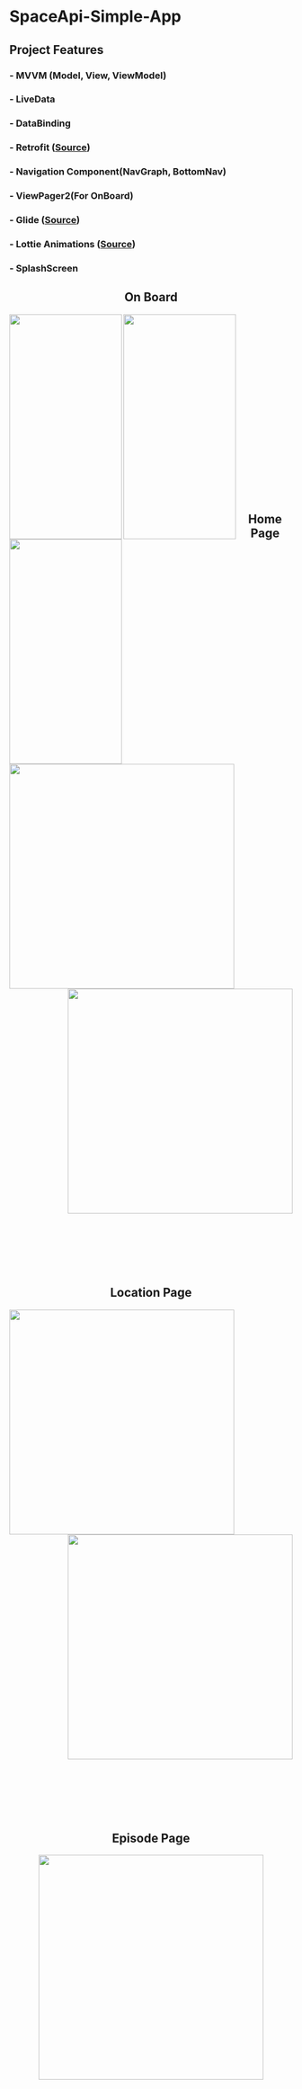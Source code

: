 #                                                                       SpaceApi-Simple-App

##                                                                        Project Features

### - MVVM (Model, View, ViewModel)
### - LiveData
### - DataBinding
### - Retrofit ([Source](https://square.github.io/retrofit/))
### - Navigation Component(NavGraph, BottomNav)
### - ViewPager2(For OnBoard)
### - Glide ([Source](https://github.com/bumptech/glide))
### - Lottie Animations ([Source](https://github.com/LottieFiles/lottie-android))
### - SplashScreen


<h2 align="center">
On Board
</h2>

<p align="left">
<img align="left" src="https://github.com/kiracyagiz/SpaceApi-Simple-App/blob/main/Design/page1.png" width="200" height="400"/>
</p>

<p align="center">
<img align="left" src="https://github.com/kiracyagiz/SpaceApi-Simple-App/blob/main/Design/page2.png" width="200" height="400"/>
</p>

<p align="right">
<img align="left" src="https://github.com/kiracyagiz/SpaceApi-Simple-App/blob/main/Design/page3.png" width="200" height="400"/>
</p>



<br><br><br><br><br><br><br><br><br><br><br><br><br><br><br><br><br><br><br>



<h2 align="center">
Home Page
</h2>


<p align="left">
<img align="left" src="https://github.com/kiracyagiz/SpaceApi-Simple-App/blob/main/Design/page4.png" width="400" />
</p>

<p align="right">
<img src="https://github.com/kiracyagiz/SpaceApi-Simple-App/blob/main/Design/page5.png" width="400" />
</p>


<br><br><br><br><br>

<h2 align="center">
Location Page
</h2>

<p align="left">
<img align="left" src="https://github.com/kiracyagiz/SpaceApi-Simple-App/blob/main/Design/page6.png" width="400" />
</p>

<p align="right">
<img src="https://github.com/kiracyagiz/SpaceApi-Simple-App/blob/main/Design/page7.png" width="400" />
</p>


<br><br><br><br><br>

<h2 align="center">
Episode Page
</h2>

<p align="center">
<img align="center" src="https://github.com/kiracyagiz/SpaceApi-Simple-App/blob/main/Design/page8.png" width="400" />
</p>









